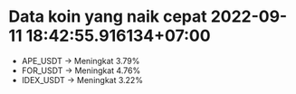 # Data koin yang naik cepat 2022-09-11 18:42:55.916134+07:00

* APE_USDT -> Meningkat 3.79%
* FOR_USDT -> Meningkat 4.76%
* IDEX_USDT -> Meningkat 3.22%
